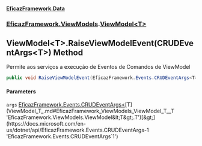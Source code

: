 #### [EficazFramework.Data](EficazFrameworkData.md 'EficazFramework Data')
### [EficazFramework.ViewModels](EficazFrameworkData.md#EficazFramework_ViewModels 'EficazFramework.ViewModels').[ViewModel&lt;T&gt;](ViewModel_T_.md 'EficazFramework.ViewModels.ViewModel&lt;T&gt;')
## ViewModel&lt;T&gt;.RaiseViewModelEvent(CRUDEventArgs&lt;T&gt;) Method
Permite aos serviços a execução de Eventos de Comandos de ViewModel  
```csharp
public void RaiseViewModelEvent(EficazFramework.Events.CRUDEventArgs<T> args);
```
#### Parameters
<a name='EficazFramework_ViewModels_ViewModel_T__RaiseViewModelEvent(EficazFramework_Events_CRUDEventArgs_T_)_args'></a>
`args` [EficazFramework.Events.CRUDEventArgs&lt;](https://docs.microsoft.com/en-us/dotnet/api/EficazFramework.Events.CRUDEventArgs-1 'EficazFramework.Events.CRUDEventArgs`1')[T](ViewModel_T_.md#EficazFramework_ViewModels_ViewModel_T__T 'EficazFramework.ViewModels.ViewModel&lt;T&gt;.T')[&gt;](https://docs.microsoft.com/en-us/dotnet/api/EficazFramework.Events.CRUDEventArgs-1 'EficazFramework.Events.CRUDEventArgs`1')  
  
